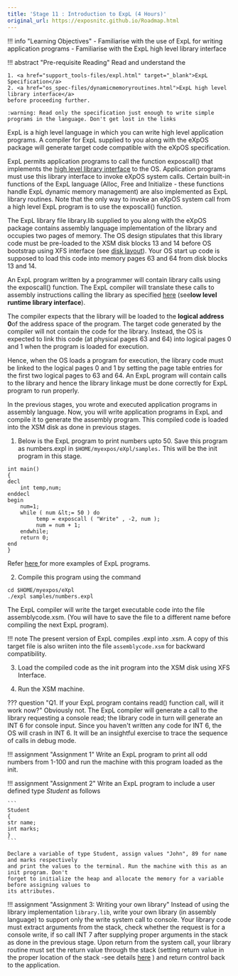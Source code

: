 ```yaml
---
title: 'Stage 11 : Introduction to ExpL (4 Hours)'
original_url: https://exposnitc.github.io/Roadmap.html
---
```


!!! info "Learning Objectives"
    - Familiarise with the use of ExpL for writing application programs
    - Familiarise with the ExpL high level library interface

!!! abstract "Pre-requisite Reading"
    Read and understand the

    1. <a href="support_tools-files/expl.html" target="_blank">ExpL Specification</a>
    2. <a href="os_spec-files/dynamicmemoryroutines.html">ExpL high level library interface</a>
    before proceeding further. 

    :warning: Read only the specification just enough to write simple programs in the language. Don't get lost in the links


ExpL is a high level language in which you can write high level application programs.
A compiler for ExpL supplied to you along with the eXpOS package will generate
target code compatible with the eXpOS specification.

ExpL permits application programs to call the function
exposcall() that implements the <a href="os_spec-files/dynamicmemoryroutines.html" target="_blank">high level library interface</a>
to the OS. Application programs must use this library interface to invoke eXpOS system calls. 
Certain built-in functions of the ExpL language (Alloc, Free and Initialize - these
functions handle ExpL dynamic memory management) are also implemented as ExpL library routines.
Note that the only way to invoke an eXpOS system call from
a high level ExpL program is to use the exposcall() function.


The ExpL library file library.lib supplied to you along with the eXpOS package contains
assembly language implementation of the library and occupies two pages of memory.
The OS design stipulates that this library code must be pre-loaded
to the XSM disk blocks 13 and 14 before OS bootstrap using XFS interface (see
<a href="os_implementation.html" target="_blank">disk layout</a>).
Your OS start up code is supposed to load this code into
memory pages 63 and 64 from disk blocks 13 and 14.

An ExpL program written by a programmer will contain library calls using the exposcall()
function. The ExpL compiler will translate these calls to assembly instructions calling the library as
specified <a href="abi.html" target="_blank">here</a> (see<b>low level runtime library interface</b>).

The compiler expects that the library will be loaded to the <b>logical address 0</b>of the
address space of the program. The target code generated by the compiler will not contain the
code for the library. Instead, the OS is expected to link this code (at physical pages 63 and
64)
into logical pages 0 and 1 when the program is loaded for execution.


Hence, when the OS loads a program for execution, the library code must be linked to the
logical pages 0 and 1 by setting the page table entries for the first two logical pages to 63 and 64. An ExpL
program will contain calls to the library and hence the library linkage must be done correctly for ExpL program to
run properly.

In the previous stages, you wrote and executed application programs in assembly language.
Now, you will write application programs in ExpL and compile it to generate the assembly
program. This compiled code is loaded into the XSM disk as done in previous stages.

1) Below is the ExpL program to print numbers upto 50. Save this program as numbers.expl in
`$HOME/myexpos/eXpl/samples.` This will be the init program in this stage.

```
int main()
{
decl
    int temp,num;
enddecl
begin
    num=1;
    while ( num &lt;= 50 ) do
         temp = exposcall ( "Write" , -2, num );
         num = num + 1;
    endwhile;
    return 0;
end
}
```

Refer <a href="http://silcnitc.github.io/testprograms.html" target="_blank"> here </a>
for more examples of ExpL programs.

2) Compile this program using the command
```
cd $HOME/myexpos/eXpl
./expl samples/numbers.expl
```

The ExpL compiler will write the target executable code into the file assemblycode.xsm. (You
will have to save the file to a different name before compiling the next ExpL program).

!!! note 
    The present version of ExpL compiles <filename>.expl into <filename>.xsm. 
    A copy of this target file is also wriiten into the file `assemblycode.xsm` for backward compatibility.

3) Load the compiled code as the init program into the XSM disk using XFS Interface.

4) Run the XSM machine.


??? question "Q1. If your ExpL program contains read() function call, will it work now?"
    Obviously not. The ExpL compiler will generate a call to the library
    requesting a console read; the library code in turn will generate an
    INT 6 for console input. Since you haven't written any code for INT 6,
    the OS will crash in INT 6. It will be an insightful exercise to trace the sequence
    of calls in debug mode.

!!! assignment "Assignment 1"
    Write an ExpL program to print all odd numbers from 1-100 and run the machine with this program loaded as the init.

!!! assignment "Assignment 2"
    Write an ExpL program to include a user defined type *Student* as follows
    
    ```
    Student
    {
    str name;
    int marks;
    }
    ```

    Declare a variable of type Student, assign values "John", 89 for name and marks respectively
    and print the values to the terminal. Run the machine with this as an init program. Don't
    forget to initialize the heap and allocate the memory for a variable before assigning values to
    its attributes.

!!! assignment "Assignment 3: Writing your own library"
    Instead of using the library implementation `library.lib`, write your own library (in assembly language) 
    to support only the write system call to console. Your library code must extract
    arguments from the stack, check whether the request is for a console write, if so call INT 7
    after supplying proper arguments in the stack as done in the previous stage. Upon return from 
    the system call, your library routine must set the return value through the stack (setting return value 
    in the proper location of the stack -see details <a href="abi.html#library" target="_blank">here</a>
    ) and return control back to the application.
 